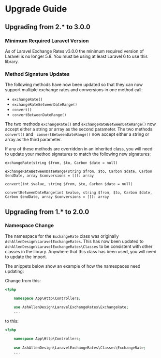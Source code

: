 # Upgrade Guide

## Upgrading from 2.* to 3.0.0

### Minimum Required Laravel Version
As of Laravel Exchange Rates v3.0.0 the minimum required version of Laravel is no longer 5.8. You must be using at least
Laravel 6 to use this library.

### Method Signature Updates
The following methods have now been updated so that they can now support multiple exchange rates and conversions in one
method call:

- ``` exchangeRate() ```
- ``` exchangeRateBetweenDateRange() ```
- ``` convert() ```
- ``` convertBetweenDateRange() ```

The two methods ``` exchangeRate() ``` and ``` exchangeRateBetweenDateRange() ``` now accept either a string or array as the
second parameter. The two methods ``` convert() ``` and ``` convertBetweenDateRange()``` now accept either a string or array
as the third parameter.

If any of these methods are overridden in an inherited class, you will need to update your method signatures to match the following new signatures:

```
exchangeRate(string $from, $to, Carbon $date = null)
```
```
exchangeRateBetweenDateRange(string $from, $to, Carbon $date, Carbon $endDate, array $conversions = []): array
```
```
convert(int $value, string $from, $to, Carbon $date = null)
```
```
convertBetweenDateRange(int $value, string $from, $to, Carbon $date, Carbon $endDate, array $conversions = []): array
```

## Upgrading from 1.* to 2.0.0

### Namespace Change
The namespace for the ``` ExchangeRate ``` class was originally ``` AshAllenDesign\LaravelExchangeRates ```. This has
now been updated to ``` AshAllenDesign\LaravelExchangeRates\Classes ``` to be consistent with other classes in the
library. Anywhere that this class has been used, you will need to update the import. 

The snippets below show an example of how the namespaces need updating:

Change from this:
```php
<?php

    namespace App\Http\Controllers;
    
    use AshAllenDesign\LaravelExchangeRates\ExchangeRate;
    ...

```

to this:
```php
<?php

    namespace App\Http\Controllers;
    
    use AshAllenDesign\LaravelExchangeRates\Classes\ExchangeRate;
    ...

```